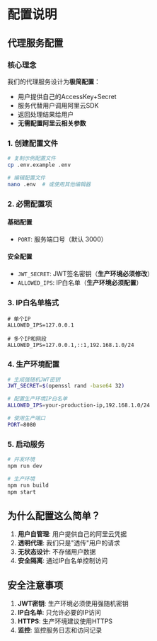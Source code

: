 # 配置说明

## 代理服务配置

### 核心理念
我们的代理服务设计为**极简配置**：
- 用户提供自己的AccessKey+Secret
- 服务代替用户调用阿里云SDK
- 返回处理结果给用户
- **无需配置阿里云相关参数**

### 1. 创建配置文件

```bash
# 复制示例配置文件
cp .env.example .env

# 编辑配置文件
nano .env  # 或使用其他编辑器
```

### 2. 必需配置项

#### 基础配置
- `PORT`: 服务端口号（默认 3000）

#### 安全配置
- `JWT_SECRET`: JWT签名密钥（**生产环境必须修改**）
- `ALLOWED_IPS`: IP白名单（**生产环境必须配置**）

### 3. IP白名单格式

```
# 单个IP
ALLOWED_IPS=127.0.0.1

# 多个IP和网段
ALLOWED_IPS=127.0.0.1,::1,192.168.1.0/24
```

### 4. 生产环境配置

```bash
# 生成强随机JWT密钥
JWT_SECRET=$(openssl rand -base64 32)

# 配置生产环境IP白名单
ALLOWED_IPS=your-production-ip,192.168.1.0/24

# 使用生产端口
PORT=8080
```

### 5. 启动服务

```bash
# 开发环境
npm run dev

# 生产环境
npm run build
npm start
```

## 为什么配置这么简单？

1. **用户自管理**: 用户提供自己的阿里云凭据
2. **透明代理**: 我们只是"透传"用户的请求
3. **无状态设计**: 不存储用户数据
4. **安全隔离**: 通过IP白名单控制访问

## 安全注意事项

1. **JWT密钥**: 生产环境必须使用强随机密钥
2. **IP白名单**: 只允许必要的IP访问
3. **HTTPS**: 生产环境建议使用HTTPS
4. **监控**: 监控服务日志和访问记录
